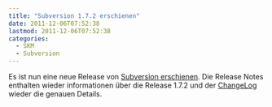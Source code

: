 ```yaml
---
title: "Subversion 1.7.2 erschienen"
date: 2011-12-06T07:52:38
lastmod: 2011-12-06T07:52:38
categories:
  - SKM
  - Subversion
---
```

Es ist nun eine neue Release von <a href="http://svn.haxx.se/users/archive-2011-12/0059.shtml">Subversion erschienen</a>. Die Release Notes enthalten wieder informationen über die Release 1.7.2 und der <a href="http://svn.apache.org/repos/asf/subversion/tags/1.7.2/CHANGES">ChangeLog</a> wieder die genauen Details.
